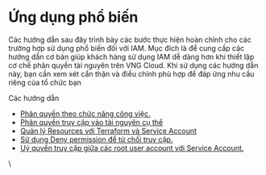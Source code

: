 # Ứng dụng phổ biến

Các hướng dẫn sau đây trình bày các bước thực hiện hoàn chỉnh cho các trường hợp sử dụng phổ biến đối với IAM. Mục đích là để cung cấp các hướng dẫn cơ bản giúp khách hàng sử dụng IAM dễ dàng hơn khi thiết lập cơ chế phân quyền tài nguyên trên VNG Cloud. Khi sử dụng các hướng dẫn này, bạn cần xem xét cẩn thận và điều chỉnh phù hợp để đáp ứng nhu cầu riêng của tổ chức bạn

Các hướng dẫn

* [Phân quyền theo chức năng công việc.](https://docs.vngcloud.vn/vng-cloud-document/vn/identity-and-access-management-iam/ung-dung-pho-bien/phan-quyen-truy-cap-theo-chuc-nang-cong-viec)
* [Phân quyền truy cập vào tài nguyên cụ thể](https://docs.vngcloud.vn/vng-cloud-document/vn/identity-and-access-management-iam/ung-dung-pho-bien/phan-quyen-truy-cap-vao-tai-nguyen-cu-the)
* [Quản lý Resources với Terraform và Service Account](https://docs.vngcloud.vn/vng-cloud-document/vn/identity-and-access-management-iam/ung-dung-pho-bien/quan-ly-resources-voi-terraform-va-service-account)
* [Sử dụng Deny permission để từ chối truy cập.](https://docs.vngcloud.vn/vng-cloud-document/vn/identity-and-access-management-iam/ung-dung-pho-bien/su-dung-deny-permission-de-tu-choi-truy-cap)
* [Uỷ quyền truy cập giữa các root user account với Service Account.](https://docs.vngcloud.vn/vng-cloud-document/vn/identity-and-access-management-iam/ung-dung-pho-bien/uy-quyen-truy-cap-giua-cac-root-user-accounts-voi-tinh-nang-service-account-impersonate)

\
